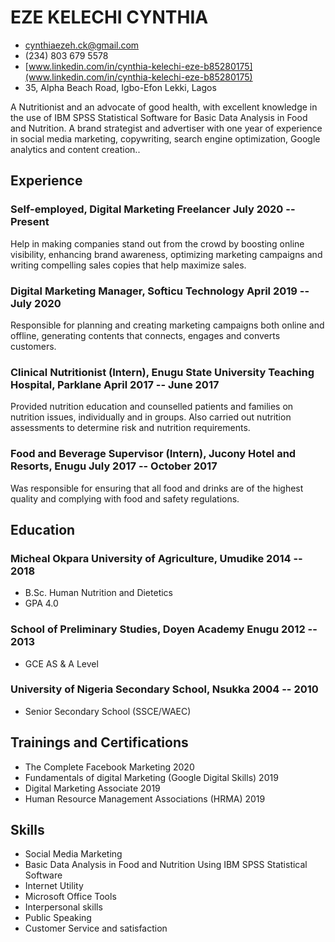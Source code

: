 # EZE KELECHI CYNTHIA

<!-- The unordered list immediately after the h1 will be formatted on a single
line. It is intended to be used for contact details -->
- <cynthiaezeh.ck@gmail.com>
- (234) 803 679 5578
- [www.linkedin.com/in/cynthia-kelechi-eze-b85280175](www.linkedin.com/in/cynthia-kelechi-eze-b85280175)
- 35, Alpha Beach Road, Igbo-Efon Lekki, Lagos


<!-- The paragraph after the h1 and ul and before the first h2 is optional. It
is intended to be used for a short summary. -->
A Nutritionist and an advocate of good health, with excellent knowledge in the use of IBM SPSS Statistical 
Software for Basic Data Analysis in Food and Nutrition. A brand strategist and advertiser with one year of 
experience in social media marketing, copywriting, search engine optimization, Google analytics and content 
creation..

## Experience

<!-- You have to wrap the "left" and "right" half of these headings in spans by
hand -->
### <span>Self-employed, Digital Marketing Freelancer                      </span> <span>July 2020 -- Present</span>

Help in making companies stand out from the crowd by boosting online visibility, enhancing brand awareness, 
optimizing marketing campaigns and writing compelling sales copies that help maximize sales.

### <span>Digital Marketing Manager, Softicu Technology                   </span> <span>April 2019 -- July 2020</span>

Responsible for planning and creating marketing campaigns both online and offline, generating contents 
that connects, engages and converts customers.
 
### <span>Clinical Nutritionist (Intern), Enugu State University Teaching Hospital, Parklane  </span> <span>April 2017 -- June 2017</span>

Provided nutrition education and counselled patients and families on nutrition issues, individually and in groups. Also carried out 
nutrition assessments to determine risk and nutrition requirements.

### <span>Food and Beverage Supervisor (Intern), Jucony Hotel and Resorts, Enugu              </span> <span>July 2017 -- October 2017</span>

Was responsible for ensuring that all food and drinks are of the highest quality and complying with food and safety regulations.

## Education

### <span>Micheal Okpara University of Agriculture, Umudike                                   </span> <span>2014 -- 2018</span>
 
  - B.Sc. Human Nutrition and Dietetics
  - GPA 4.0

### <span>School of Preliminary Studies, Doyen Academy Enugu                                  </span> <span>2012 -- 2013</span>

  - GCE AS & A Level
  
### <span> University of Nigeria Secondary School, Nsukka                                     </span> <span>2004 -- 2010</span>

  - Senior Secondary School (SSCE/WAEC)
 
## Trainings and Certifications

 - The Complete Facebook Marketing                                                            </span> <span>2020</span>
 - Fundamentals of digital Marketing (Google Digital Skills)                                  </span> <span>2019</span>
 - Digital Marketing Associate                                                                </span> <span>2019</span>
 - Human Resource Management Associations (HRMA)                                              </span> <span>2019</span>

## Skills

- Social Media Marketing
- Basic Data Analysis in Food and Nutrition Using IBM SPSS Statistical Software
- Internet Utility
- Microsoft Office Tools
- Interpersonal skills
- Public Speaking
- Customer Service and satisfaction


